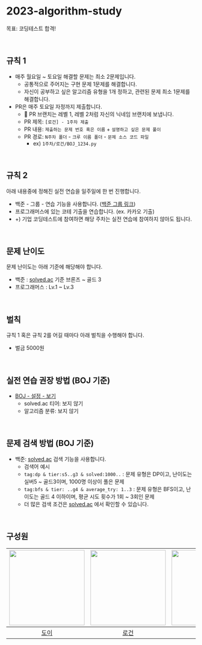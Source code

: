 # 2023-algorithm-study

목표: 코딩테스트 합격!

<br/>

## 규칙 1
- 매주 월요일 ~ 토요일 해결할 문제는 최소 2문제입니다.
  - 공통적으로 주어지는 구현 문제 1문제를 해결합니다.
  - 자신이 공부하고 싶은 알고리즘 유형을 1개 정하고, 관련된 문제 최소 1문제를 해결합니다.
- PR은 매주 토요일 자정까지 제출합니다.
  - 🙌 PR 브랜치는 레벨 1, 레벨 2처럼 자신의 닉네임 브랜치에 보냅니다.
  - PR 제목: `[로건] - 1주차 제출`
  - PR 내용: `제출하는 문제 번호 혹은 이름` + `설명하고 싶은 문제 풀이`
  - PR 경로: `N주차 폴더` - `크루 이름 폴더` - `문제 소스 코드 파일`
    - ex) `1주차/로건/BOJ_1234.py`

<br/>

## 규칙 2
아래 내용중에 정해진 실전 연습을 일주일에 한 번 진행합니다.
- 백준 - 그룹 - 연습 기능을 사용합니다. ([백준 그룹 링크](https://www.acmicpc.net/group/18114))
- 프로그래머스에 있는 코테 기출을 연습합니다. (ex. 카카오 기출)
- +) 기업 코딩테스트에 참여하면 해당 주차는 실전 연습에 참여하지 않아도 됩니다.

<br/>

## 문제 난이도
문제 난이도는 아래 기준에 해당해야 합니다.
- 백준 : [solved.ac](https://solved.ac) 기준 브론즈 ~ 골드 3
- 프로그래머스 : Lv.1 ~ Lv.3

<br/>

## 벌칙
규칙 1 혹은 규칙 2를 어길 때마다 아래 벌칙을 수행해야 합니다.
- 벌금 5000원

<br/>

## 실전 연습 권장 방법 (BOJ 기준)
- [BOJ - 설정 - 보기](https://www.acmicpc.net/setting/view)
  - solved.ac 티어: 보지 않기
  - 알고리즘 분류: 보지 않기

<br/>

## 문제 검색 방법 (BOJ 기준)
- 백준: [solved.ac](https://solved.ac/search?query=) 검색 기능을 사용합니다.
  - 검색어 예시
  - `tag:dp & tier:s5..g3 & solved:1000..` : 문제 유형은 DP이고, 난이도는 실버5 ~ 골드3이며, 1000명 이상이 풀은 문제
  - `tag:bfs & tier: ..g4 & average_try: 1..3` : 문제 유형은 BFS이고, 난이도는 골드 4 이하이며, 평균 시도 횟수가 1회 ~ 3회인 문제
  - 더 많은 검색 조건은 [solved.ac](https://solved.ac/search?query=) 에서 확인할 수 있습니다.

<br/>

## 구성원

| <img src="https://avatars.githubusercontent.com/u/97426362?v=4" alt="" width=200> | <img src="https://avatars.githubusercontent.com/u/79046106?v=4" alt="" width=200> | <img src="https://avatars.githubusercontent.com/u/90550065?v=4" alt="" width=200> | <img src="https://avatars.githubusercontent.com/u/52229930?v=4" alt="" width=200> | <img src="https://avatars.githubusercontent.com/u/77962265?v=4" alt="" width=200> | <img src="https://avatars.githubusercontent.com/u/83010167?v=4" alt="" width=200> | <img src="https://avatars.githubusercontent.com/u/91522259?v=4" alt="" width=200> | <img src="https://avatars.githubusercontent.com/u/91244090?v=4" alt="" width=200> | <img src="https://avatars.githubusercontent.com/u/62413589?v=4" alt="" width=200> | <img src="https://avatars.githubusercontent.com/u/91937954?v=4" alt="" width=200> | <img src="https://avatars.githubusercontent.com/u/71651608?v=4" alt="" width=200> | <img src="https://avatars.githubusercontent.com/u/63213487?v=4" alt="" width=200> | <img src="https://avatars.githubusercontent.com/u/82203978?v=4" alt="" width=200> | <img src="https://avatars.githubusercontent.com/u/32128848?v=4" alt="" width=200> |
| :-------------------------------------------------------------------------------: | :-------------------------------------------------------------------------------: | :-------------------------------------------------------------------------------: | :-------------------------------------------------------------------------------: | :-------------------------------------------------------------------------------: | :-------------------------------------------------------------------------------: | :-------------------------------------------------------------------------------: | :-------------------------------------------------------------------------------: | :-------------------------------------------------------------------------------: | :-------------------------------------------------------------------------------: | :-------------------------------------------------------------------------------: | :-------------------------------------------------------------------------------: | :-------------------------------------------------------------------------------: | :-------------------------------------------------------------------------------: |
| [도이](https://github.com/yoondgu) | [로건](https://github.com/70825) | [로이스](https://github.com/TaeyeonRoyce) | [말랑](https://github.com/shin-mallang) |[모디](https://github.com/jaehee329) | [에단](https://github.com/cookienc) | [오잉](https://github.com/hanueleee) | [우가](https://github.com/wugawuga) | [우르](https://github.com/java-saeng) | [제나](https://github.com/yenawee) | [제리](https://github.com/Hyeonjae-K) | [제이](https://github.com/sosow0212) | [헤나](https://github.com/hyena0608) | [홍실](https://github.com/hong-sile) |
